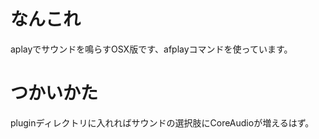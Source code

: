 なんこれ
===

aplayでサウンドを鳴らすOSX版です、afplayコマンドを使っています。

つかいかた
===

pluginディレクトリに入れればサウンドの選択肢にCoreAudioが増えるはず。

